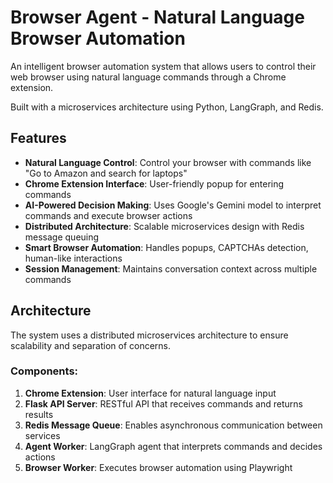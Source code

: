 # Browser Agent - Natural Language Browser Automation

An intelligent browser automation system that allows users to control their web browser using natural language commands through a Chrome extension. 

Built with a microservices architecture using Python, LangGraph, and Redis.


## Features

- **Natural Language Control**: Control your browser with commands like "Go to Amazon and search for laptops"
- **Chrome Extension Interface**: User-friendly popup for entering commands
- **AI-Powered Decision Making**: Uses Google's Gemini model to interpret commands and execute browser actions
- **Distributed Architecture**: Scalable microservices design with Redis message queuing
- **Smart Browser Automation**: Handles popups, CAPTCHAs detection, human-like interactions
- **Session Management**: Maintains conversation context across multiple commands

## Architecture

The system uses a distributed microservices architecture to ensure scalability and separation of concerns.

### Components:

1. **Chrome Extension**: User interface for natural language input
2. **Flask API Server**: RESTful API that receives commands and returns results
3. **Redis Message Queue**: Enables asynchronous communication between services
4. **Agent Worker**: LangGraph agent that interprets commands and decides actions
5. **Browser Worker**: Executes browser automation using Playwright

